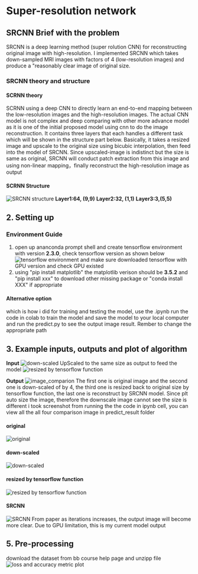 # Super-resolution network

## SRCNN Brief with the problem
SRCNN is a deep learning method (super rolution CNN) for reconstructing original image with high-resolution. I implemented SRCNN which takes down-sampled MRI images with factors of 4 (low-resolution images) and produce a "reasonably clear image of original size.

### SRCNN theory and structure
####  SCRNN theory
SCRNN using a deep CNN to directly learn an end-to-end mapping between the low-resolution images and the high-resolution images. The actual CNN model is not complex and deep comparing with other more advance model as it is one of the initial proposed model using cnn to do the image reconstruction. It contains three layers that each handles a different task which will be shown in the structure part below. Basically, it takes a resized image and upscale to the original size using bicubic interpolation, then feed into the model of SRCNN. Since upscaled-image is indistinct but the size is same as original, SRCNN will conduct patch extraction from this image and using non-linear mapping，finally reconstruct the high-resolution image as output 
#### SCRNN Structure	
![SRCNN structure](/SRCNN_model_structure.png)
**Layer1:64, (9,9)**
**Layer2:32, (1,1)**
**Layer3:3,(5,5)**

## 2. Setting up
### Environment Guide
1. open up ananconda prompt shell and create tensorflow environment with version **2.3.0**, check tensorflow version as shown below
![tensorflow environment](/environment.png)
and make sure downloaded tensorflow with GPU version and check GPU existed
2. using "pip install matplotlib" 
the matplotlib verison should be **3.5.2**
and "pip install xxx" to download other missing package
or "conda install XXX" if appropriate

#### Alternative option 
which is how i did for training and testing the model, use the .ipynb run the code in colab to train the model and save the model to your local computer and run the predict.py to see the output image result. 
Rember to change the appropriate path 
## 3. Example inputs, outputs and plot of algorithm
**Input**
![down-scaled](/predict_result/down-scale.png)
UpScaled to the same size as output to feed the model
![resized by tensorflow function](/upscale.png)

**Output**
![image_comparion](/predict_result/result_comparison.png)
The first one is original image and the second one is down-scaled of by 4, the third one is resized back to original size by tensorflow function, the last one is reconstruct by SRCNN model. Since plt auto size the image, therefore the downscale image cannot see the size is different i took screenshot from running the the code in ipynb cell, you can view all the all four comparison image in predict_result folder

#### original
![original](/predict_result/original.png)
#### down-scaled
![down-scaled](/predict_result/down-scale.png)
#### resized by tensorflow function
![resized by tensorflow function](/predict_result/upscale.png)
#### SRCNN 
![SRCNN](/predict_result/SRCNN.png)
From paper as iterations increases, the output image will become more clear. Due to GPU limitation, this is my current model output

## 5. Pre-processing
download the dataset from bb course help page and unzipp file
![loss and accuracy metric plot](/plot.png)